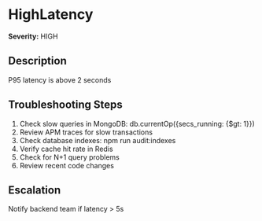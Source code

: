 # HighLatency

**Severity:** HIGH

## Description

P95 latency is above 2 seconds

## Troubleshooting Steps

1. Check slow queries in MongoDB: db.currentOp({secs_running: {$gt: 1}})
2. Review APM traces for slow transactions
3. Check database indexes: npm run audit:indexes
4. Verify cache hit rate in Redis
5. Check for N+1 query problems
6. Review recent code changes

## Escalation

Notify backend team if latency > 5s
